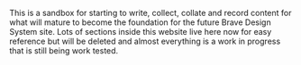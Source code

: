 This is a sandbox for starting to write, collect, collate and record content for what will mature to become the foundation for the future Brave Design System site. Lots of sections inside this website live here now for easy reference but will be deleted and almost everything is a work in progress that is still being work tested.
